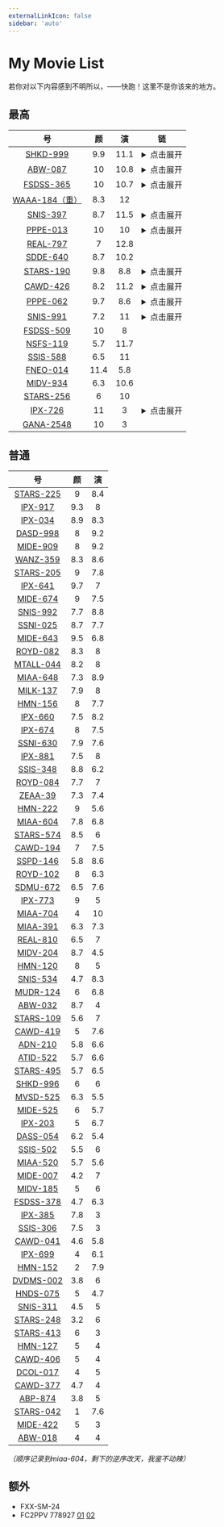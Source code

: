 ```yaml
---
externalLinkIcon: false
sidebar: 'auto'
---
```

# My Movie List
<div class="subtitle">若你对以下内容感到不明所以，——快跑！这里不是你该来的地方。</div>

## 最高
|号|颜|演|链|
| :--: | :--: | :--: | :--: |
|[SHKD-999](https://jable.tv/videos/shkd-999/)|9.9|11.1|<details><summary>点击展开</summary><p>magnet:?xt=urn:btih:210B775C018A5D487B1315A3DD2A3BD597DF59EA</p></details>|
|[ABW-087](https://www2.javhdporn.net/video/ABW-087/)|10|10.8|<details><summary>点击展开</summary><p>magnet:?xt=urn:btih:c8478e3aa5a20c599cd48638fb8faa02206a6d65</p></details>|
|[FSDSS-365](https://www2.javhdporn.net/video/FSDSS-365c/)|10|10.7|<details><summary>点击展开</summary><p>magnet:?xt=urn:btih:d43c655cb761cd2fab0a0df093a9c1e663cb6d5f</p></details>|
|[WAAA-184（重）](https://jable.tv/videos/waaa-184/)|8.3|12|
|[SNIS-397](https://www2.javhdporn.net/video/SNIS-397/)|8.7|11.5|<details><summary>点击展开</summary><p>magnet:?xt=urn:btih:11CAC397D8B472DCADD6DD7F58988D443D511B8C</p></details>|
|[PPPE-013](https://www2.javhdporn.net/video/PPPE-013c/)|10|10|<details><summary>点击展开</summary><p>magnet:?xt=urn:btih:484d3db110d9c7d8a47ff1f5e53433db32e58eba</p></details>|
|[REAL-797](https://tktube.com/videos/141768/real-797/)|7|12.8|
|[SDDE-640](https://missav.com/en/sdde-640)|8.7|10.2|
|[STARS-190](https://www2.javhdporn.net/video/STARS-190/)|9.8|8.8|<details><summary>点击展开</summary><p>magnet:?xt=urn:btih:b8197c436e07951dbe3a329fa7c2e1925cc003b4</p></details>|
|[CAWD-426](https://missav.com/cawd-426)|8.2|11.2|<details><summary>点击展开</summary><p>magnet:?xt=urn:btih:E49CBDB1DC6831BE08BB8119A348B6BCE23838B5</p></details>|
|[PPPE-062](https://www2.javhdporn.net/video/pppe-062)|9.7|8.6|<details><summary>点击展开</summary><p>magnet:?xt=urn:btih:9082F40E5DD827973FADA9D3583F6F766BC1107C</p></details>|
|[SNIS-991](https://www2.javhdporn.net/video/snis-991c)|7.2|11|<details><summary>点击展开</summary><p>magnet:?xt=urn:btih:1632088697942D97B912E7AAFE3B98A281AE7058</p></details>|
|[FSDSS-509](https://jable.tv/videos/fsdss-509/)|10|8|
|[NSFS-119](https://jable.tv/videos/nsfs-119/)|5.7|11.7|
|[SSIS-588](https://missav.com/ssis-588)|6.5|11|
|[FNEO-014](https://missav.com/fneo-014)|11.4|5.8|
|[MIDV-934](https://missav.com/mide-934)|6.3|10.6|
|[STARS-256](https://missav.com/stars-256)|6|10|
|[IPX-726](https://www2.javhdporn.net/video/ipx-726)|11|3|<details><summary>点击展开</summary><p>magnet:?xt=urn:btih:74ED6ED378FBD3B58224A057BF7B59E1298CB72A</p></details>|
|[GANA-2548](https://www5.javmost.com/GANA-2548/)|10|3|
## 普通

|号|颜|演|
| :--: | :--: | :--: |
|[STARS-225](https://njav.tv/en/v/stars-225-uncensored-leaked)|9|8.4|
|[IPX-917](https://www2.javhdporn.net/video/ipx-917/)|9.3|8|
|[IPX-034](https://missav.com/cn/ipx-034)|8.9|8.3|
|[DASD-998](https://www2.javhdporn.net/video/dasd-998c/)|8|9.2|
|[MIDE-909](https://www4.javhdporn.net/video/mide-909/)|8|9.2|
|[WANZ-359](https://www2.javhdporn.net/video/WANZ-359c/)|8.3|8.6|
|[STARS-205](https://missav.com/ja/stars-205)|9|7.8|
|[IPX-641](https://missav.com/cn/ipx-641)|9.7|7|
|[MIDE-674](https://missav.com/mide-674)|9|7.5|
|[SNIS-992](https://www2.javhdporn.net/video/snis-992/)|7.7|8.8|
|[SSNI-025](https://missav.com/ssni-025)|8.7|7.7|
|[MIDE-643](https://tktube.com/videos/28454/mide-643c2/)|9.5|6.8|
|[ROYD-082](https://www2.javhdporn.net/video/ROYD-082c/)|8.3|8|
|[MTALL-044](https://www2.javhdporn.net/video/mtall-044/)|8.2|8|
|[MIAA-648](https://www2.javhdporn.net/video/miaa-648/)|7.3|8.9|
|[MILK-137](https://jable.tv/videos/milk-137/)|7.9|8|
|[HMN-156](https://www2.javhdporn.net/video/hmn-156)|8|7.7|
|[IPX-660](https://missav.com/ipx-660)|7.5|8.2|
|[IPX-674](https://missav.com/cn/ipx-674)|8|7.5|
|[SSNI-630](https://missav.com/cn/ssni-630)|7.9|7.6|
|[IPX-881](https://www2.javhdporn.net/video/ipx-881)|7.5|8|
|[SSIS-348](https://www2.javhdporn.net/video/SSIS-348c/)|8.8|6.2|
|[ROYD-084](https://www2.javhdporn.net/video/ROYD-084c/)|7.7|7|
|[ZEAA-39](https://www2.javhdporn.net/video/zeaa-39)|7.3|7.4|
|[HMN-222](https://www2.javhdporn.net/video/hmn-222/)|9|5.6|
|[MIAA-604](https://www2.javhdporn.net/video/MIAA-604c/)|7.8|6.8|
|[STARS-574](https://www2.javhdporn.net/video/stars-574)|8.5|6|
|[CAWD-194](https://www2.javhdporn.net/video/cawd-194)|7|7.5|
|[SSPD-146](https://missav.com/sspd-146)|5.8|8.6|
|[ROYD-102](https://missav.com/royd-102)|8|6.3|
|[SDMU-672](https://missav.com/sdmu-672)|6.5|7.6|
|[IPX-773](https://www2.javhdporn.net/video/ipx-773/)|9|5|
|[MIAA-704](https://www2.javhdporn.net/video/miaa-704c)|4|10|
|[MIAA-391](https://www2.javhdporn.net/video/miaa-391)|6.3|7.3|
|[REAL-810](https://missav.com/real-810)|6.5|7|
|[MIDV-204](https://www2.javhdporn.net/video/midv-204c)|8.7|4.5|
|[HMN-120](https://www2.javhdporn.net/video/HMN-120c/)|8|5|
|[SNIS-534](https://missav.com/cn/snis-534)|4.7|8.3|
|[MUDR-124](https://www2.javhdporn.net/video/mudr-124c)|6|6.8|
|[ABW-032](https://missav.com/abw-032)|8.7|4|
|[STARS-109](https://missav.com/stars-109)|5.6|7|
|[CAWD-419](https://www2.javhdporn.net/video/cawd-419)|5|7.6|
|[ADN-210](https://www.eporner.com/video-jIs39qWwrxd/adn-210/)|5.8|6.6|
|[ATID-522](https://www2.javhdporn.net/video/atid-522)|5.7|6.6|
|[STARS-495](https://www2.javhdporn.net/video/stars-495c/)|5.7|6.5|
|[SHKD-996](https://www2.javhdporn.net/video/shkd-996)|6|6|
|[MVSD-525](https://jable.tv/videos/mvsd-525/)|6.3|5.5|
|[MIDE-525](https://www2.javhdporn.net/video/mide-525)|6|5.7|
|[IPX-203](https://missav.com/ipx-203)|5|6.7|
|[DASS-054](https://www2.javhdporn.net/video/dass-054c/)|6.2|5.4|
|[SSIS-502](https://www2.javhdporn.net/video/ssis-502)|5.5|6|
|[MIAA-520](https://missav.com/en/miaa-520)|5.7|5.6|
|[MIDE-007](https://missav.com/mide-007)|4.2|7|
|[MIDV-185](https://www2.javhdporn.net/video/midv-185)|5|6|
|[FSDSS-378](https://www2.javhdporn.net/video/fsdss-378/)|4.7|6.3|
|[IPX-385](https://missav.com/en/ipx-385)|7.8|3|
|[SSIS-306](https://jable.tv/videos/ssis-306/)|7.5|3|
|[CAWD-041](https://www2.javhdporn.net/video/cawd-041)|4.6|5.8|
|[IPX-699](https://www2.javhdporn.net/video/ipx-699)|4|6.1|
|[HMN-152](https://www2.javhdporn.net/video/hmn-152c)|2|7.9|
|[DVDMS-002](https://missav.com/dvdms-002)|3.8|6|
|[HNDS-075](https://www2.javhdporn.net/video/HNDS-075c/)|5|4.7|
|[SNIS-311](https://missav.com/snis-311)|4.5|5|
|[STARS-248](https://www2.javhdporn.net/video/stars-248c)|3.2|6|
|[STARS-413](https://www2.javhdporn.net/video/stars-413c/)|6|3|
|[HMN-127](https://www2.javhdporn.net/video/HMN-127c/)|5|4|
|[CAWD-406](https://www2.javhdporn.net/video/cawd-406)|5|4|
|[DCOL-017](https://www2.javhdporn.net/video/dcol-017c)|4|5|
|[CAWD-377](https://www2.javhdporn.net/video/cawd-377/)|4.7|4|
|[ABP-874](https://www2.javhdporn.net/video/ABP-874/)|3.8|5|
|[STARS-042](https://sextb.net/stars-042-us)|1|7.6|
|[MIDE-422](https://www2.javhdporn.net/video/mide-422)|5|3|
|[ABW-018](https://www2.javhdporn.net/video/abw-018/)|4|4|

*（顺序记录到miaa-604，剩下的逆序改天，我鉴不动辣）*

## 额外

* FXX-SM-24
* FC2PPV 778927 [01](https://jp.xero.porn/video/z6jtbjln09icqbaj24440) [02](https://www.tokyomotion.net/video/592838/%E7%84%A1%E4%BF%AE%E6%AD%A3-fc2ppv-778927-%E3%81%A1%E3%82%85%E3%81%B1%E7%8E%8B-%E3%81%93%E3%81%A8%E3%82%8A19%E6%AD%B3icup-%E8%B6%85s%E7%B4%9A-%E7%A5%9E%E4%B9%B3-02)
